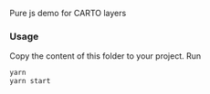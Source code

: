 Pure js demo for CARTO layers

### Usage
Copy the content of this folder to your project. Run
```js
yarn
yarn start
```